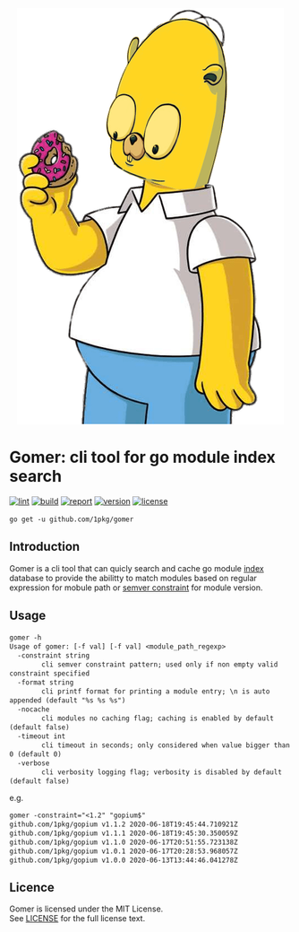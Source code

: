 <p align="center">
    <img src="https://raw.githubusercontent.com/1pkg/gomer/master/gopher.png?nocache" alt="gomer"/>
</p>

# Gomer: cli tool for go module index search

[![lint](https://github.com/1pkg/gomer/workflows/lint/badge.svg)](https://github.com/1pkg/gomer/actions?query=workflow%3Alint+branch%3Amaster+)
[![build](https://github.com/1pkg/gomer/workflows/build/badge.svg)](https://github.com/1pkg/gomer/actions?query=workflow%3Abuild+branch%3Amaster+)
[![report](https://goreportcard.com/badge/github.com/1pkg/gomer?nocache)](https://goreportcard.com/report/github.com/1pkg/gomer)
[![version](https://img.shields.io/github/go-mod/go-version/1pkg/gomer?nocache)](https://github.com/1pkg/gomer/blob/master/go.mod)
[![license](https://img.shields.io/github/license/1pkg/gomer?nocache)](LICENSE)

`go get -u github.com/1pkg/gomer`

## Introduction

Gomer is a cli tool that can quicly search and cache go module [index](https://index.golang.org/) database to provide the abilitty to match modules based on regular expression for mobule path or [semver constraint](github.com/Masterminds/semver/v3) for module version.

## Usage

```
gomer -h
Usage of gomer: [-f val] [-f val] <module_path_regexp>
  -constraint string
        cli semver constraint pattern; used only if non empty valid constraint specified
  -format string
        cli printf format for printing a module entry; \n is auto appended (default "%s %s %s")
  -nocache
        cli modules no caching flag; caching is enabled by default (default false)
  -timeout int
        cli timeout in seconds; only considered when value bigger than 0 (default 0)
  -verbose
        cli verbosity logging flag; verbosity is disabled by default (default false)
```

e.g.

```
gomer -constraint="<1.2" "gopium$"
github.com/1pkg/gopium v1.1.2 2020-06-18T19:45:44.710921Z
github.com/1pkg/gopium v1.1.1 2020-06-18T19:45:30.350059Z
github.com/1pkg/gopium v1.1.0 2020-06-17T20:51:55.723138Z
github.com/1pkg/gopium v1.0.1 2020-06-17T20:28:53.968057Z
github.com/1pkg/gopium v1.0.0 2020-06-13T13:44:46.041278Z
```

## Licence

Gomer is licensed under the MIT License.  
See [LICENSE](LICENSE) for the full license text.

